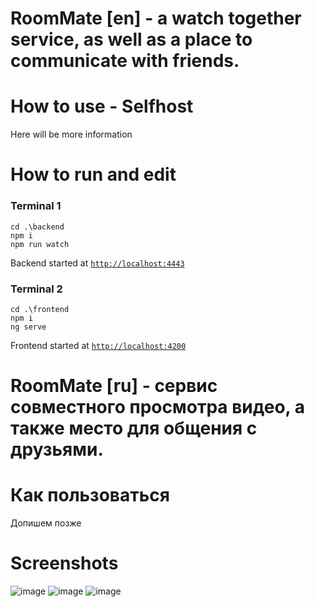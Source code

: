 # RoomMate [en] - a watch together service, as well as a place to communicate with friends.

# How to use - Selfhost
Here will be more information

# How to run and edit
### Terminal 1
```
cd .\backend
npm i
npm run watch
```
Backend started at [`http://localhost:4443`](http://localhost:4443)
### Terminal 2
```
cd .\frontend
npm i
ng serve
```
Frontend started at [`http://localhost:4200`](http://localhost:4200)

# RoomMate [ru] - сервис совместного просмотра видео, а также место для общения с друзьями.

# Как пользоваться
Допишем позже

# Screenshots
![image](https://github.com/fitumi0/RoomMate/assets/87011164/38b74b75-8619-45d7-be57-b82764d98672)
![image](https://github.com/fitumi0/RoomMate/assets/87011164/a93d8e29-67a0-4d81-b2c4-374775ef6322)
![image](https://github.com/fitumi0/RoomMate/assets/87011164/ebf925cb-e5d7-4d76-b6bc-6afd39c1bde4)

